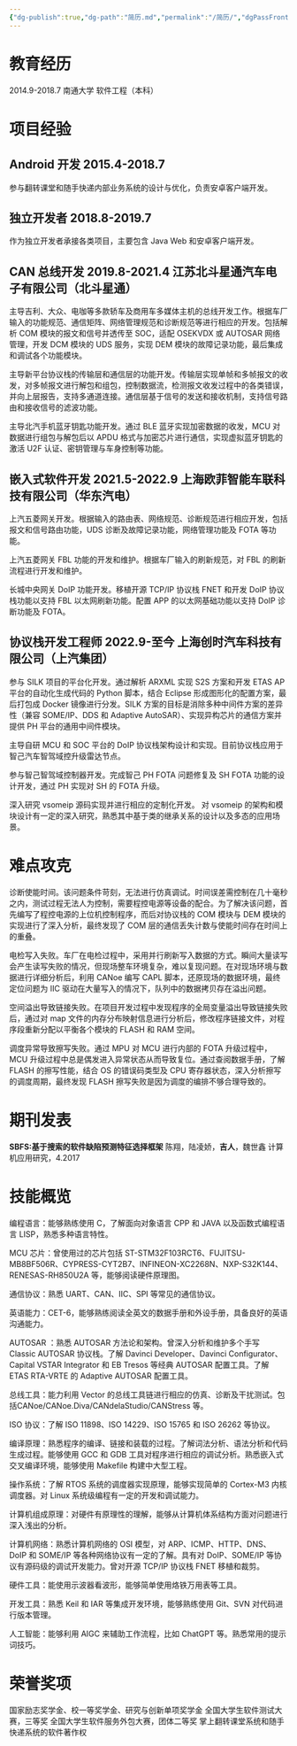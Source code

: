 ```yaml
---
{"dg-publish":true,"dg-path":"简历.md","permalink":"/简历/","dgPassFrontmatter":true,"created":"2023-09-06T14:23:45.000+08:00","updated":"2024-02-20T13:42:28.153+08:00"}
---
```


# 教育经历

2014.9-2018.7 南通大学 软件工程（本科）

# 项目经验

## Android 开发 2015.4-2018.7

参与翻转课堂和随手快递内部业务系统的设计与优化，负责安卓客户端开发。

## 独立开发者 2018.8-2019.7

作为独立开发者承接各类项目，主要包含 Java Web 和安卓客户端开发。

## CAN 总线开发 2019.8-2021.4 江苏北斗星通汽车电子有限公司（北斗星通）

主导吉利、大众、电咖等多款轿车及商用车多媒体主机的总线开发工作。根据车厂输入的功能规范、通信矩阵、网络管理规范和诊断规范等进行相应的开发。包括解析 COM 模块的报文和信号并透传至 SOC，适配 OSEKVDX 或 AUTOSAR 网络管理，开发 DCM 模块的 UDS 服务，实现 DEM 模块的故障记录功能，最后集成和调试各个功能模块。

主导新平台协议栈的传输层和通信层的功能开发。传输层实现单帧和多帧报文的收发，对多帧报文进行解包和组包，控制数据流，检测报文收发过程中的各类错误，并向上层报告，支持多通道连接。通信层基于信号的发送和接收机制，支持信号路由和接收信号的滤波功能。

主导北汽手机蓝牙钥匙功能开发。通过 BLE 蓝牙实现加密数据的收发，MCU 对数据进行组包与解包后以 APDU 格式与加密芯片进行通信，实现虚拟蓝牙钥匙的激活 U2F 认证、密钥管理与车身控制等功能。

## 嵌入式软件开发 2021.5-2022.9 上海欧菲智能车联科技有限公司（华东汽电）

上汽五菱网关开发。根据输入的路由表、网络规范、诊断规范进行相应开发，包括报文和信号路由功能，UDS 诊断及故障记录功能，网络管理功能及 FOTA 等功能。

上汽五菱网关 FBL 功能的开发和维护。根据车厂输入的刷新规范，对 FBL 的刷新流程进行开发和维护。

长城中央网关 DoIP 功能开发。移植开源 TCP/IP 协议栈 FNET 和开发 DoIP 协议栈功能以支持 FBL 以太网刷新功能。配置 APP 的以太网基础功能以支持 DoIP 诊断功能及 FOTA。

## 协议栈开发工程师 2022.9-至今 上海创时汽车科技有限公司（上汽集团）

参与 SILK 项目的平台化开发。通过解析 ARXML 实现 S2S 方案和开发 ETAS AP 平台的自动化生成代码的 Python 脚本，结合 Eclipse 形成图形化的配置方案，最后打包成 Docker 镜像进行分发。SILK 方案的目标是消除多种中间件方案的差异性（兼容 SOME/IP、DDS 和 Adaptive AutoSAR）、实现异构芯片的通信方案并提供 PH 平台的通用中间件模块。

主导自研 MCU 和 SOC 平台的 DoIP 协议栈架构设计和实现。目前协议栈应用于智己汽车智驾域控升级雷达节点。

参与智己智驾域控制器开发。完成智己 PH FOTA 问题修复及 SH FOTA 功能的设计开发，通过 PH 实现对 SH 的 FOTA 升级。

深入研究 vsomeip 源码实现并进行相应的定制化开发。 对 vsomeip 的架构和模块设计有一定的深入研究，熟悉其中基于类的继承关系的设计以及多态的应用场景。

# 难点攻克

诊断使能时间。该问题条件苛刻，无法进行仿真调试。时间误差需控制在几十毫秒之内，测试过程无法人为控制，需要程控电源等设备的配合。为了解决该问题，首先编写了程控电源的上位机控制程序，而后对协议栈的 COM 模块与 DEM 模块的实现进行了深入分析，最终发现了 COM 层的通信丢失计数与使能时间存在时间上的重叠。

电检写入失败。车厂在电检过程中，采用并行刷新写入数据的方式。瞬间大量读写会产生读写失败的情况，但现场整车环境复杂，难以复现问题。在对现场环境与数据进行详细分析后，利用 CANoe 编写 CAPL 脚本，还原现场的数据环境，最终定位问题为 IIC 驱动在大量写入的情况下，队列中的数据拷贝存在溢出问题。

空间溢出导致链接失败。在项目开发过程中发现程序的全局变量溢出导致链接失败后，通过对 map 文件的内存分布映射信息进行分析后，修改程序链接文件，对程序段重新分配以平衡各个模块的 FLASH 和 RAM 空间。

调度异常导致擦写失败。通过 MPU 对 MCU 进行内部的 FOTA 升级过程中，MCU 升级过程中总是偶发进入异常状态从而导致复位。通过查阅数据手册，了解 FLASH 的擦写性能，结合 OS 的错误码类型及 CPU 寄存器状态，深入分析擦写的调度周期，最终发现 FLASH 擦写失败是因为调度的编排不够合理导致的。

# 期刊发表

**SBFS:基于搜索的软件缺陷预测特征选择框架**
陈翔，陆凌娇，**吉人**，魏世鑫
计算机应用研究，4.2017

# 技能概览

编程语言：能够熟练使用 C，了解面向对象语言 CPP 和 JAVA 以及函数式编程语言 LISP，熟悉多种语言特性。

MCU 芯片：曾使用过的芯片包括 ST-STM32F103RCT6、FUJITSU-MB8BF506R、CYPRESS-CYT2B7、INFINEON-XC2268N、NXP-S32K144、RENESAS-RH850U2A 等，能够阅读硬件原理图。

通信协议：熟悉 UART、CAN、IIC、SPI 等常见的通信协议。

英语能力：CET-6，能够熟练阅读全英文的数据手册和外设手册，具备良好的英语沟通能力。

AUTOSAR ：熟悉 AUTOSAR 方法论和架构。曾深入分析和维护多个手写 Classic AUTOSAR 协议栈。了解 Davinci Developer、Davinci Configurator、Capital VSTAR Integrator 和 EB Tresos 等经典 AUTOSAR 配置工具。了解 ETAS RTA-VRTE 的 Adaptive AUTOSAR 配置工具。

总线工具：能力利用 Vector 的总线工具链进行相应的仿真、诊断及干扰测试。包括CANoe/CANoe.Diva/CANdelaStudio/CANStress 等。

ISO 协议：了解 ISO 11898、ISO 14229、ISO 15765 和 ISO 26262 等协议。

编译原理：熟悉程序的编译、链接和装载的过程。了解词法分析、语法分析和代码生成过程。能够使用 GCC 和 GDB 工具对程序进行相应的调试分析。熟悉嵌入式交叉编译环境，能够使用 Makefile 构建中大型工程。

操作系统：了解 RTOS 系统的调度器实现原理，能够实现简单的 Cortex-M3 内核调度器。对 Linux 系统级编程有一定的开发和调试能力。

计算机组成原理：对硬件有原理性的理解，能够从计算机体系结构方面对问题进行深入浅出的分析。

计算机网络：熟悉计算机网络的 OSI 模型，对 ARP、ICMP、HTTP、DNS、DoIP 和 SOME/IP 等各种网络协议有一定的了解。具有对 DoIP、SOME/IP 等协议有源码级的调试开发能力。曾对开源 TCP/IP 协议栈 FNET 移植和裁剪。

硬件工具：能使用示波器看波形，能够简单使用烙铁万用表等工具。

开发工具：熟悉 Keil 和 IAR 等集成开发环境，能够熟练使用 Git、SVN 对代码进行版本管理。

人工智能：能够利用 AIGC 来辅助工作流程，比如 ChatGPT 等。熟悉常用的提示词技巧。 

# 荣誉奖项

国家励志奖学金、校一等奖学金、研究与创新单项奖学金
全国大学生软件测试大赛，三等奖
全国大学生软件服务外包大赛，团体二等奖
掌上翻转课堂系统和随手快递系统的软件著作权
